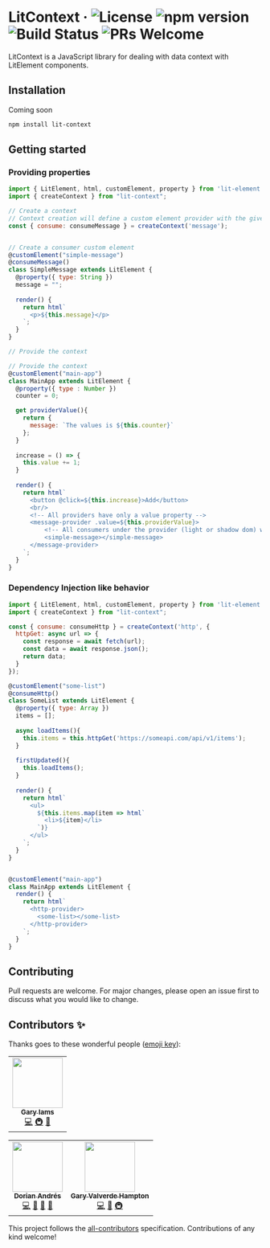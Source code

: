 
# LitContext &middot; ![License](https://img.shields.io/badge/license-MIT-blue.svg) ![npm version](https://img.shields.io/npm/v/lit-context.svg?style=flat) ![Build Status](https://travis-ci.org/doriandres/lit-context.svg?branch=master) ![PRs Welcome](https://img.shields.io/badge/PRs-welcome-brightgreen.svg)

LitContext is a JavaScript library for dealing with data context with LitElement components.

## Installation

Coming soon

```bash
npm install lit-context
```

## Getting started

### Providing properties

```javascript
import { LitElement, html, customElement, property } from 'lit-element';
import { createContext } from "lit-context";

// Create a context
// Context creation will define a custom element provider with the given name <message-provider>
const { consume: consumeMessage } = createContext('message');


// Create a consumer custom element
@customElement("simple-message")
@consumeMessage()
class SimpleMessage extends LitElement {
  @property({ type: String })
  message = "";
  
  render() {
    return html`      
      <p>${this.message}</p>
    `;
  }
}

// Provide the context

// Provide the context
@customElement("main-app")
class MainApp extends LitElement {
  @property({ type : Number })
  counter = 0;

  get providerValue(){
    return { 
      message: `The values is ${this.counter}` 
    };
  }
  
  increase = () => {
    this.value += 1;
  }
  
  render() {    
    return html`      
      <button @click=${this.increase}>Add</button>
      <br/>      
      <!-- All providers have only a value property -->
      <message-provider .value=${this.providerValue}>
          <!-- All consumers under the provider (light or shadow dom) will get updates (even if they are slotted or inside another custom element) -->
          <simple-message></simple-message>
      </message-provider>
    `;
  }
}  

```


### Dependency Injection like behavior

```javascript
import { LitElement, html, customElement, property } from 'lit-element';
import { createContext } from "lit-context";

const { consume: consumeHttp } = createContext('http', {
  httpGet: async url => {
    const response = await fetch(url);
    const data = await response.json();
    return data;
  }
});

@customElement("some-list")
@consumeHttp()
class SomeList extends LitElement {
  @property({ type: Array })
  items = [];
  
  async loadItems(){
    this.items = this.httpGet('https://someapi.com/api/v1/items');
  }
  
  firstUpdated(){
    this.loadItems();
  }
  
  render() {
    return html`      
      <ul>
        ${this.items.map(item => html`
          <li>${item}</li>
        `)}
      </ul>
    `;
  }
}


@customElement("main-app")
class MainApp extends LitElement {
  render() {    
    return html`      
      <http-provider>
        <some-list></some-list>
      </http-provider>
    `;
  }
}

```

## Contributing
Pull requests are welcome. For major changes, please open an issue first to discuss what you would like to change.

## Contributors ✨

Thanks goes to these wonderful people ([emoji key](https://allcontributors.org/docs/en/emoji-key)):
<!-- ALL-CONTRIBUTORS-LIST:START - Do not remove or modify this section -->
<!-- prettier-ignore-start -->
<!-- markdownlint-disable -->
<table>
  <tr>
    <td align="center"><a href="https://github.com/gary"><img src="https://avatars1.githubusercontent.com/u/9971?v=4" width="100px;" alt=""/><br /><sub><b>Gary Iams</b></sub></a><br /><a href="https://github.com/garyvh2/lit-context-redux/commits?author=gary" title="Code">💻</a> <a href="#infra-gary" title="Infrastructure (Hosting, Build-Tools, etc)">🚇</a> <a href="https://github.com/garyvh2/lit-context-redux/commits?author=gary" title="Documentation">📖</a></td>
  </tr>
</table>

<!-- markdownlint-enable -->
<!-- prettier-ignore-end -->
<!-- ALL-CONTRIBUTORS-LIST:END -->

<!-- ALL-CONTRIBUTORS-LIST:START - Do not remove or modify this section -->
<!-- prettier-ignore-start -->
<!-- markdownlint-disable -->
<table>
  <tr>
    <td align="center"><a href="https://github.com/doriandres"><img src="https://avatars0.githubusercontent.com/u/19631146?v=4" width="100px;" alt=""/><br /><sub><b>Dorian Andrés</b></sub></a><br /><a href="https://github.com/doriandres/lit-context/commits?author=doriandres" title="Code">💻</a> <a href="#ideas-doriandres" title="Ideas, Planning, & Feedback">🤔</a> <a href="https://github.com/doriandres/lit-context/commits?author=doriandres" title="Documentation">📖</a> <a href="#maintenance-doriandres" title="Maintenance">🚧</a></td>
    <td align="center"><a href="https://github.com/garyvh2"><img src="https://avatars1.githubusercontent.com/u/21265830?v=4" width="100px;" alt=""/><br /><sub><b>Gary Valverde Hampton</b></sub></a><br /><a href="https://github.com/doriandres/lit-context/commits?author=garyvh2" title="Code">💻</a> <a href="#ideas-garyvh2" title="Ideas, Planning, & Feedback">🤔</a> <a href="#infra-garyvh2" title="Infrastructure (Hosting, Build-Tools, etc)">🚇</a></td>
  </tr>
</table>

<!-- markdownlint-enable -->
<!-- prettier-ignore-end -->
<!-- ALL-CONTRIBUTORS-LIST:END -->

This project follows the [all-contributors](https://github.com/all-contributors/all-contributors) specification. Contributions of any kind welcome!
